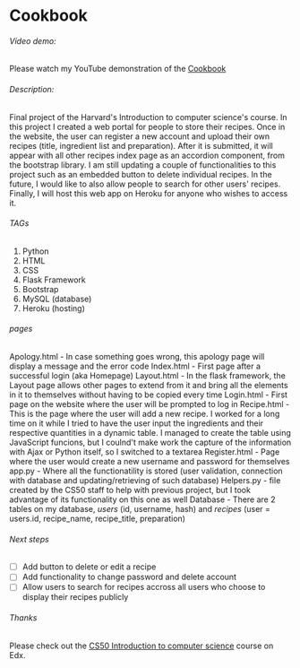 # Cookbook

###### Video demo:
Please watch my YouTube demonstration of the [Cookbook](https://youtu.be/ROCB1KSDkc0)

###### Description: 
Final project of the Harvard's Introduction to computer science's course.
In this project I created a web portal for people to store their recipes. 
Once in the website, the user can register a new account and upload their own recipes (title, ingredient list and preparation).
After it is submitted, it will appear with all other recipes index page as an accordion component, from the bootstrap library.
I am still updating a couple of functionalities to this project such as an embedded button to delete individual recipes. 
In the future, I would like to also allow people to search for other users' recipes.
Finally, I will host this web app on Heroku for anyone who wishes to access it.

###### TAGs
1. Python
2. HTML
3. CSS
4. Flask Framework
5. Bootstrap
6. MySQL (database)
7. Heroku (hosting)

###### pages
Apology.html - In case something goes wrong, this apology page will display a message and the error code
Index.html - First page after a successful login (aka Homepage)
Layout.html - In the flask framework, the Layout page allows other pages to extend from it and bring all the elements in it to themselves without having to be copied every time
Login.html - First page on the website where the user will be prompted to log in
Recipe.html - This is the page where the user will add a new recipe. I worked for a long time on it while I tried to have the user input the ingredients and their respective quantities in a dynamic table.
    I managed to create the table using JavaScript funcions, but I coulnd't make work the capture of the information with Ajax or Python itself, so I switched to a textarea
Register.html - Page where the user would create a new username and password for themselves
app.py - Where all the functionatility is stored (user validation, connection with database and updating/retrieving of such database)
Helpers.py - file created by the CS50 staff to help with previous project, but I took advantage of its functionality on this one as well 
Database - There are 2 tables on my database, *users* (id, username, hash) and *recipes* (user = users.id, recipe_name, recipe_title, preparation)

###### Next steps
- [ ] Add button to delete or edit a recipe
- [ ] Add functionality to change password and delete account
- [ ] Allow users to search for recipes accross all users who choose to display their recipes publicly

###### Thanks
Please check out the [CS50 Introduction to computer science](https://cs50.harvard.edu/x/2021/) course on Edx. 
